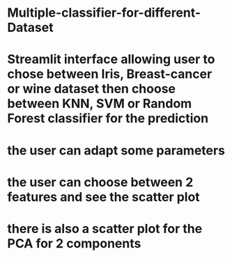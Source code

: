 # Multiple-classifier-for-different-Dataset
# Streamlit interface allowing user to chose between Iris, Breast-cancer or wine dataset then choose between KNN, SVM or Random Forest classifier for the prediction
# the user can adapt some parameters
# the user can choose between 2 features and see the scatter plot
# there is also a scatter plot for the PCA for 2 components
